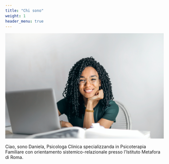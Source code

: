 ```yaml
---
title: "Chi sono"
weight: 1
header_menu: true
---
```


![Jane Doe](images/happy-ethnic-woman-sitting-at-table-with-laptop-3769021.jpg)

Ciao, sono Daniela, Psicologa Clinica specializzanda in Psicoterapia Familiare con orientamento sistemico-relazionale presso l'Istituto Metafora di Roma.